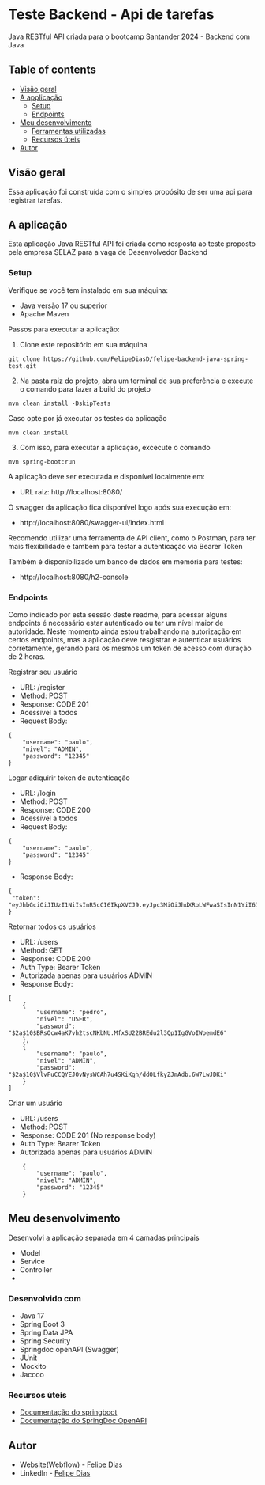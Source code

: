 # Teste Backend - Api de tarefas

Java RESTful API criada para o bootcamp Santander 2024 - Backend com Java

## Table of contents

- [Visão geral](#visão-geral)
- [A applicação](#a-aplicação)
    - [Setup](#setup)
    - [Endpoints](#endpoints) 
- [Meu desenvolvimento](#meu-desenvolvimento)
    - [Ferramentas utilizadas](#built-with)
    - [Recursos úteis](#recursos-úteis)
- [Autor](#autor)


## Visão geral

Essa aplicação foi construída com o simples propósito de ser uma api para
registrar tarefas.

## A aplicação

Esta aplicação Java RESTful API foi criada como resposta
ao teste proposto pela empresa SELAZ para a vaga de Desenvolvedor Backend
### Setup

Verifique se você tem instalado em sua máquina:

- Java versão 17 ou superior
- Apache Maven

Passos para executar a aplicação:

1. Clone este repositório em sua máquina
````
git clone https://github.com/FelipeDiasD/felipe-backend-java-spring-test.git
````
2. Na pasta raiz do projeto, abra um terminal de sua preferência e
execute o comando para fazer a build do projeto
````
mvn clean install -DskipTests
````
Caso opte por já executar os testes da aplicação 

````
mvn clean install
````
3. Com isso, para executar a aplicação, excecute o comando

````
mvn spring-boot:run
````
A aplicação deve ser executada e disponível localmente em:

- URL raiz: http://localhost:8080/

O swagger da aplicação fica disponível logo após sua execução em:

- http://localhost:8080/swagger-ui/index.html

Recomendo utilizar uma ferramenta de API client, como o Postman, 
para ter mais flexibilidade e também para testar a autenticação
via Bearer Token

Também é disponibilizado um banco de dados em memória para testes:

- http://localhost:8080/h2-console

### Endpoints

Como indicado por esta sessão deste readme, para acessar alguns
endpoints é necessário estar autenticado ou ter um nível maior
de autoridade. Neste momento ainda estou trabalhando na autorização
em certos endpoints, mas a aplicação deve resgistrar e autenticar
usuários corretamente, gerando para os mesmos um token de acesso com duração
de 2 horas.

Registrar seu usuário
- URL: /register
- Method: POST
- Response: CODE 201
- Acessível a todos
- Request Body:
````
{
    "username": "paulo",
    "nivel": "ADMIN",
    "password": "12345"
}
````

Logar adiquirir token de autenticação
- URL: /login
- Method: POST
- Response: CODE 200
- Acessível a todos
- Request Body:
````
{
    "username": "paulo",
    "password": "12345"
}
````
- Response Body:
````
{
 "token": "eyJhbGciOiJIUzI1NiIsInR5cCI6IkpXVCJ9.eyJpc3MiOiJhdXRoLWFwaSIsInN1YiI6InBhdWxvIiwiZXhwIjoxNzIzMjQyMTUwfQ.7km1T7sdPyKQ8VAFblbtwbAjuCdsqlmuLUzfrng0Wxo"
}
````

Retornar todos os usuários
- URL: /users
- Method: GET
- Response: CODE 200
- Auth Type: Bearer Token
- Autorizada apenas para usuários ADMIN
- Response Body:
````
[
    {
        "username": "pedro",
        "nivel": "USER",
        "password": "$2a$10$BRsOcw4aK7vh2tscNKbNU.MfxSU22BREdu2l3Qp1IgGVoIWpemdE6"
    },
    {
        "username": "paulo",
        "nivel": "ADMIN",
        "password": "$2a$10$VlvFuCCQYEJOvNysWCAh7u4SKiKgh/ddOLfkyZJmAdb.6W7LwJDKi"
    }
]
````

Criar um usuário
- URL: /users
- Method: POST
- Response: CODE 201 (No response body)
- Auth Type: Bearer Token
- Autorizada apenas para usuários ADMIN

````
    {
        "username": "paulo",
        "nivel": "ADMIN",
        "password": "12345"
    }
````

## Meu desenvolvimento
  
  Desenvolvi a aplicação separada em 4 camadas principais

- Model
- Service
- Controller
- 
### Desenvolvido com

- Java 17
- Spring Boot 3
- Spring Data JPA
- Spring Security
- Springdoc openAPI (Swagger)
- JUnit
- Mockito
- Jacoco


### Recursos úteis

- [Documentação do springboot](https://docs.spring.io/spring-boot/documentation.html)
- [Documentação do SpringDoc OpenAPI](https://springdoc.org/)


## Autor

- Website(Webflow) - [Felipe Dias](https://diass-blog.webflow.io)
- LinkedIn - [Felipe Dias](https://www.linkedin.com/in/felipe-dsprado/)

